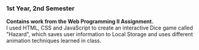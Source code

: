 ### 1st Year, 2nd Semester
**Contains work from the Web Programming II Assignment.**<br>
I used HTML, CSS and JavaScript to create an interactive Dice game called "Hazard", which saves user information to Local Storage and uses different animation techniques learned in class.